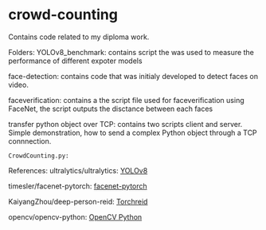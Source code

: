 # crowd-counting
Contains code related to my diploma work.

Folders:
  YOLOv8_benchmark: contains script the was used to measure the performance of different expoter models
  
  face-detection: contains code that was initialy developed to detect faces on video.
  
  faceverification: contains a the script file used for faceverification using FaceNet, the script outputs the disctance between each faces
  
  transfer python object over TCP: contains two scripts client and server. Simple demonstration, how to send a complex Python object through a TCP connnection.

    CrowdCounting.py:

References:
ultralytics/ultralytics: [YOLOv8](https://github.com/ultralytics/ultralytics)

timesler/facenet-pytorch: [facenet-pytorch](https://github.com/timesler/facenet-pytorch)

KaiyangZhou/deep-person-reid: [Torchreid](https://github.com/KaiyangZhou/deep-person-reid)

opencv/opencv-python: [OpenCV Python](https://github.com/opencv/opencv-python)






